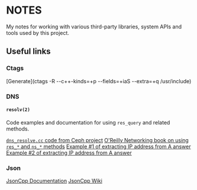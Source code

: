 # NOTES

My notes for working with various third-party libraries, system APIs and
tools used by this project.

## Useful links

### Ctags

[Generate](ctags -R --c++-kinds=+p --fields=+iaS --extra=+q /usr/include)

### DNS

#### `resolv(2)`

Code examples and documentation for using `res_query` and related methods.

[`dns_resolve.cc` code from Ceph project](https://github.com/ceph/ceph/blob/master/src/common/dns_resolve.cc)
[O'Reilly Networking book on using `res_*` and `ns_*` methods](https://docstore.mik.ua/orelly/networking_2ndEd/dns/ch15_02.htm)
[Example #1 of extracting IP address from A answer](https://github.com/fxstar/Linux/blob/67cfea7027e97b01bdf2030108fabee611d5b986/C/Cpluspluss/DnsRecords/DnsMx1.cpp)
[Example #2 of extracting IP address from A answer](https://oracleoam.blogspot.com/2014/08/gethostbyname-vs-resquery.html)

### Json

[JsonCpp Documentation](https://open-source-parsers.github.io/jsoncpp-docs/doxygen/index.html)
[JsonCpp Wiki](https://en.wikibooks.org/wiki/JsonCpp#Examples_of_work_with_objects_and_arrays)
